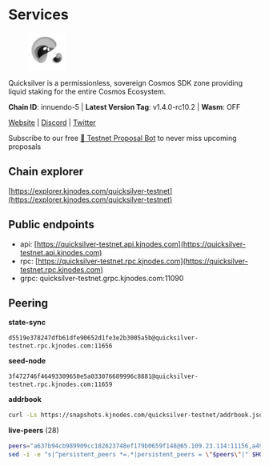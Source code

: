 # Services

<figure><img src="https://raw.githubusercontent.com/kj89/cosmos-images/main/logos/quicksilver.png" alt=""><figcaption></figcaption></figure>

Quicksilver is a permissionless, sovereign Cosmos SDK zone providing liquid staking for the entire Cosmos Ecosystem.

**Chain ID**: innuendo-5 | **Latest Version Tag**: v1.4.0-rc10.2 | **Wasm**: OFF

[Website](https://quicksilver.zone) | [Discord](https://discord.gg/quicksilverprotocol) | [Twitter](https://twitter.com/quicksilverzone)



Subscribe to our free [🤖 Testnet Proposal Bot](https://t.me/kjnodes_testnet_proposal_bot) to never miss upcoming proposals


## Chain explorer
[https://explorer.kjnodes.com/quicksilver-testnet](https://explorer.kjnodes.com/quicksilver-testnet)

## Public endpoints

* api: [https://quicksilver-testnet.api.kjnodes.com](https://quicksilver-testnet.api.kjnodes.com)
* rpc: [https://quicksilver-testnet.rpc.kjnodes.com](https://quicksilver-testnet.rpc.kjnodes.com)
* grpc: quicksilver-testnet.grpc.kjnodes.com:11090

## Peering

**state-sync**

```text
d5519e378247dfb61dfe90652d1fe3e2b3005a5b@quicksilver-testnet.rpc.kjnodes.com:11656
```

**seed-node**

```text
3f472746f46493309650e5a033076689996c8881@quicksilver-testnet.rpc.kjnodes.com:11659
```

**addrbook**
```bash
curl -Ls https://snapshots.kjnodes.com/quicksilver-testnet/addrbook.json > $HOME/.quicksilverd/config/addrbook.json
```

**live-peers** (28)
```bash
peers="a637b94cb989909cc182623748ef179b0659f148@65.109.23.114:11156,a49d8d304e96350272dca24934b8295bc81d75d2@23.227.200.10:26656,c9a74cdd754a8ccc9243ac2b245e4caaa78695aa@45.85.147.96:26656,42f87cb55d5fdd222da28023613c66857398c4b8@5.22.223.252:26656,1c4274460224753e8080d0efd16c0ed88fe27fc0@51.195.145.103:26656,78d271e4b4692ff1ee8490f3825a541558b31870@65.21.95.46:28656,7781c28c240e85474425040f744b501d99120d1d@195.201.108.152:11656,5844010472bac487748336616d450bc9f0cbc57c@65.108.72.175:29656,0ccfc2136005f448c11dd515e22aac3e25f4b6dd@31.220.84.183:36656,a288baa951cbe92b253c01c3936d930af1d56424@5.161.142.236:26656,03332cdbc3d354846a18992effbb8c20aa28f52a@65.21.133.125:28656,796e72ffc343c187cd5e8397c0c09c0671d228e0@185.16.39.51:26656,e25a748120c9608c1d2a70fafa75178d862b3463@178.18.254.211:10656,af8cfa944802a9bd510fc3407950a15e8be86c31@213.239.217.52:30656,17d1c0845076139a81174b1837bff598fb255d31@46.4.121.72:11156,78acdbabc08231765444b3143a222d433a5157e1@142.132.205.94:15651,d4d83e209a2b096859821228ea17475f9a487a48@23.88.0.170:15651,e0f0703e9ce343c46e0ec01b19216715e817b358@65.109.85.170:28656,0a3ac40a7a4ce35978c4da97be2eb6974bc3c58b@185.252.233.217:46656,9a60250367f370dc7395c7a5b0d503cec544188f@65.108.230.113:20026,2aed12a25bfa92e40ccb95c88692735a9488a17e@65.109.92.79:37656,25410bff2fb7312d24c11b1e990507e5e3aa40b7@135.125.5.31:48656,97377c16946f8e1fa69e7c2c6b7feb32c2090f09@116.202.227.117:11656,d5519e378247dfb61dfe90652d1fe3e2b3005a5b@65.109.68.190:11656,13564ca7ffcc8fa6bcc6d405c96fe8c724ec17da@88.99.213.25:11656,ee6bae1a6d4a1e07f1e4bc7963cabedc6b73426e@94.130.137.119:26656,ac6068dc650358a0c8f7b774630367ba2c70fa1f@93.190.141.68:21026,d0d0903d8c2f514c92284341d48aa422d4e37740@78.47.198.121:21026"
sed -i -e "s|^persistent_peers *=.*|persistent_peers = \"$peers\"|" $HOME/.quicksilverd/config/config.toml
```

